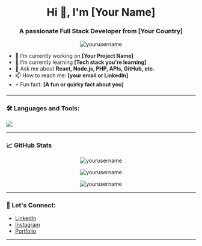 <h1 align="center">Hi 👋, I'm [Your Name]</h1>
<h3 align="center">A passionate Full Stack Developer from [Your Country]</h3>

<p align="center">
  <img src="https://komarev.com/ghpvc/?username=yourusername&label=Profile%20views&color=0e75b6&style=flat" alt="yourusername" />
</p>

- 🔭 I’m currently working on **[Your Project Name]**
- 🌱 I’m currently learning **[Tech stack you're learning]**
- 💬 Ask me about **React, Node.js, PHP, APIs, GitHub, etc.**
- 📫 How to reach me: **[your email or LinkedIn]**
- ⚡ Fun fact: **[A fun or quirky fact about you]**

---

### 🛠️ Languages and Tools:

<p align="left">
  <img src="https://skillicons.dev/icons?i=html,css,js,react,nodejs,mongodb,php,mysql,git,github,vscode" />
</p>

---

### 📈 GitHub Stats

<p align="center">
  <img src="https://github-readme-stats.vercel.app/api?username=yourusername&show_icons=true&locale=en&theme=radical" alt="yourusername" />
</p>

<p align="center">
  <img src="https://github-readme-streak-stats.herokuapp.com/?user=yourusername&theme=radical" alt="yourusername" />
</p>

<p align="center">
  <img src="https://github-readme-stats.vercel.app/api/top-langs?username=yourusername&layout=compact&theme=radical" alt="yourusername" />
</p>

---

### 🧠 Let's Connect:

- [LinkedIn](https://linkedin.com/in/yourprofile)
- [Instagram](https://instagram.com/yourprofile)
- [Portfolio](https://yourwebsite.com)

---
